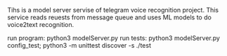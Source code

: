 Tihs is a model server servise of telegram voice recognition project. This service reads reuests from message queue and uses ML models to do voice2text recognition.   

run program: python3 modelServer.py
run tests: python3 modelServer.py config_test; python3 -m unittest discover -s ./test